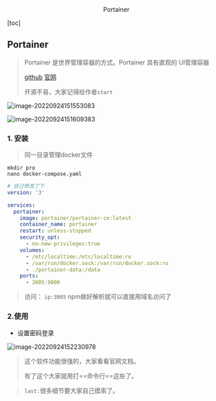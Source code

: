 <center>Portainer</center>



[toc]



## Portainer

>  Portainer 是世界管理容器的方式。Portainer 具有直观的 UI管理容器
>
>  [github](https://github.com/portainer/portainer) [官网](https://www.portainer.io/)
>
>  开源不易，大家记得给作者`start`

![image-20220924151553083](https://lypro.gggggu.com/i/2022/09/24/632eaeaa389ca.png)

![image-20220924151609383](https://lypro.gggggu.com/i/2022/09/24/632eaeba306ee.png)



### 1. 安装

> 同一目录管理docker文件

```shell
mkdir pro
nano docker-compose.yaml
```

```yaml
# 自己修改了下
version: '3'

services:
  portainer:
    image: portainer/portainer-ce:latest
    container_name: portainer
    restart: unless-stopped
    security_opt:
      - no-new-privileges:true
    volumes:
      - /etc/localtime:/etc/localtime:ro
      - /var/run/docker.sock:/var/run/docker.sock:ro
      - ./portainer-data:/data
    ports:
      - 3005:9000
```

> 访问： `ip:3005` npm做好解析就可以直接用域名访问了



### 2.使用

* 设置密码登录

![image-20220924152230978](https://lypro.gggggu.com/i/2022/09/24/632eb038588c0.png)

> 这个软件功能很强的，大家看看官网文档。
>
> 有了这个大家就用打==命令行==这些了。







> `last:`很多细节要大家自己摸索了。

